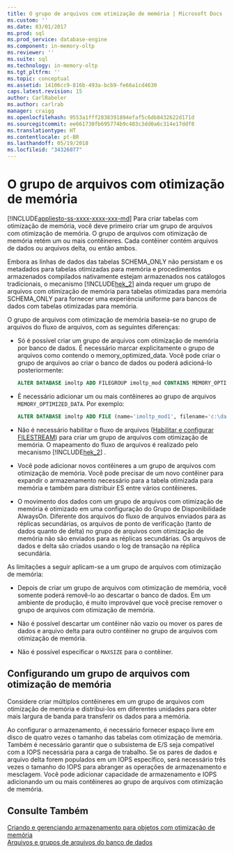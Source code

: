 ```yaml
---
title: O grupo de arquivos com otimização de memória | Microsoft Docs
ms.custom: ''
ms.date: 03/01/2017
ms.prod: sql
ms.prod_service: database-engine
ms.component: in-memory-oltp
ms.reviewer: ''
ms.suite: sql
ms.technology: in-memory-oltp
ms.tgt_pltfrm: ''
ms.topic: conceptual
ms.assetid: 14106cc9-816b-493a-bcb9-fe66a1cd4630
caps.latest.revision: 15
author: CarlRabeler
ms.author: carlrab
manager: craigg
ms.openlocfilehash: 9553a1fff2838391894efaf5c6db8432622d171d
ms.sourcegitcommit: ee661730fb695774b9c483c3dd0a6c314e17ddf8
ms.translationtype: HT
ms.contentlocale: pt-BR
ms.lasthandoff: 05/19/2018
ms.locfileid: "34326077"
---
```

# <a name="the-memory-optimized-filegroup"></a>O grupo de arquivos com otimização de memória
[!INCLUDE[appliesto-ss-xxxx-xxxx-xxx-md](../../includes/appliesto-ss-xxxx-xxxx-xxx-md.md)]
  Para criar tabelas com otimização de memória, você deve primeiro criar um grupo de arquivos com otimização de memória. O grupo de arquivos com otimização de memória retém um ou mais contêineres. Cada contêiner contém arquivos de dados ou arquivos delta, ou então ambos.  
  
 Embora as linhas de dados das tabelas SCHEMA_ONLY não persistam e os metadados para tabelas otimizadas para memória e procedimentos armazenados compilados nativamente estejam armazenados nos catálogos tradicionais, o mecanismo [!INCLUDE[hek_2](../../includes/hek-2-md.md)] ainda requer um grupo de arquivos com otimização de memória para tabelas otimizadas para memória SCHEMA_ONLY para fornecer uma experiência uniforme para bancos de dados com tabelas otimizadas para memória.  
  
 O grupo de arquivos com otimização de memória baseia-se no grupo de arquivos do fluxo de arquivos, com as seguintes diferenças:  
  
-   Só é possível criar um grupo de arquivos com otimização de memória por banco de dados. É necessário marcar explicitamente o grupo de arquivos como contendo o memory_optimized_data. Você pode criar o grupo de arquivos ao criar o banco de dados ou poderá adicioná-lo posteriormente:  
  
    ```sql  
    ALTER DATABASE imoltp ADD FILEGROUP imoltp_mod CONTAINS MEMORY_OPTIMIZED_DATA  
    ```  
  
-   É necessário adicionar um ou mais contêineres ao grupo de arquivos `MEMORY_OPTIMIZED_DATA`. Por exemplo:  
  
    ```sql  
    ALTER DATABASE imoltp ADD FILE (name='imoltp_mod1', filename='c:\data\imoltp_mod1') TO FILEGROUP imoltp_mod  
    ```  
  
-   Não é necessário habilitar o fluxo de arquivos ([Habilitar e configurar FILESTREAM](../../relational-databases/blob/enable-and-configure-filestream.md)) para criar um grupo de arquivos com otimização de memória. O mapeamento do fluxo de arquivos é realizado pelo mecanismo [!INCLUDE[hek_2](../../includes/hek-2-md.md)] .  
  
-   Você pode adicionar novos contêineres a um grupo de arquivos com otimização de memória. Você pode precisar de um novo contêiner para expandir o armazenamento necessário para a tabela otimizada para memória e também para distribuir ES entre vários contêineres.  
  
-   O movimento dos dados com um grupo de arquivos com otimização de memória é otimizado em uma configuração do Grupo de Disponibilidade AlwaysOn. Diferente dos arquivos do fluxo de arquivos enviados para as réplicas secundárias, os arquivos de ponto de verificação (tanto de dados quanto de delta) no grupo de arquivos com otimização de memória não são enviados para as réplicas secundárias. Os arquivos de dados e delta são criados usando o log de transação na réplica secundária.  
  
As limitações a seguir aplicam-se a um grupo de arquivos com otimização de memória:  
  
-   Depois de criar um grupo de arquivos com otimização de memória, você somente poderá removê-lo ao descartar o banco de dados. Em um ambiente de produção, é muito improvável que você precise remover o grupo de arquivos com otimização de memória.  
  
-   Não é possível descartar um contêiner não vazio ou mover os pares de dados e arquivo delta para outro contêiner no grupo de arquivos com otimização de memória.  
  
-   Não é possível especificar o `MAXSIZE` para o contêiner.  
  
## <a name="configuring-a-memory-optimized-filegroup"></a>Configurando um grupo de arquivos com otimização de memória  
 Considere criar múltiplos contêineres em um grupo de arquivos com otimização de memória e distribui-los em diferentes unidades para obter mais largura de banda para transferir os dados para a memória.  
  
 Ao configurar o armazenamento, é necessário fornecer espaço livre em disco de quatro vezes o tamanho das tabelas com otimização de memória. Também é necessário garantir que o subsistema de E/S seja compatível com a IOPS necessária para a carga de trabalho. Se os pares de dados e arquivo delta forem populados em um IOPS específico, será necessário três vezes o tamanho do IOPS para abranger as operações de armazenamento e mesclagem. Você pode adicionar capacidade de armazenamento e IOPS adicionando um ou mais contêineres ao grupo de arquivos com otimização de memória.  
  
## <a name="see-also"></a>Consulte Também  
 [Criando e gerenciando armazenamento para objetos com otimização de memória](../../relational-databases/in-memory-oltp/creating-and-managing-storage-for-memory-optimized-objects.md)  
 [Arquivos e grupos de arquivos do banco de dados](../../relational-databases/databases/database-files-and-filegroups.md) 
  
